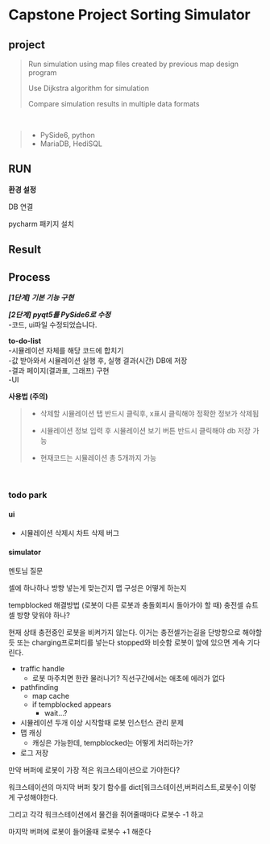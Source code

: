 # Capstone Project Sorting Simulator

## project

> Run simulation using map files created by previous map design program
>
> Use Dijkstra algorithm for simulation
>
> Compare simulation results in multiple data formats
</br>

> + PySide6, python
> + MariaDB, HediSQL

## RUN
**환경 설정**

DB 연결

pycharm 패키지 설치

## Result

## Process
***[1단계] 기본 기능 구현***

***[2단계] pyqt5를 PySide6로 수정***
</br>
-코드, ui파일 수정되었습니다.

**to-do-list**
</br>
-시뮬레이션 자체를 해당 코드에 합치기 </br>
-값 받아와서 시뮬레이션 실행 후, 실행 결과(시간) DB에 저장 </br>
-결과 페이지(결과표, 그래프) 구현 </br>
-UI </br>

**사용법 (주의)**

> + 삭제할 시뮬레이션 탭 반드시 클릭후, x표시 클릭해야 정확한 정보가 삭제됨
>
> + 시뮬레이션 정보 입력 후 시뮬레이션 보기 버튼 반드시 클릭해야 db 저장 가능
>
> + 현재코드는 시뮬레이션 총 5개까지 가능
</br>

### todo park

#### ui

- 시뮬레이션 삭제시 차트 삭제 버그

#### simulator

멘토님 질문

셀에 하나하나 방향 넣는게 맞는건지
맵 구성은 어떻게 하는지

tempblocked 해결방법 (로봇이 다른 로봇과 충돌회피시 돌아가야 할 때)
충전셀 슈트셀 방향 맞워야 하나?

현재 상태
충전중인 로봇을 비켜가지 않는다. 이거는 충전셀가는길을 단방향으로 해야할듯
또는 charging프로퍼티를 넣는다 stopped와 비슷함
로봇이 앞에 있으면 계속 기다린다.

- traffic handle
    - 로봇 마주치면 한칸 물러나기? 직선구간에서는 애초에 에러가 없다
- pathfinding
    - map cache
    - if tempblocked appears
        - wait...?
- 시뮬레이션 두개 이상 시작할때 로봇 인스턴스 관리 문제
- 맵 캐싱
    - 캐싱은 가능한데, tempblocked는 어떻게 처리하는가?
- 로그 저장

만약 버퍼에 로봇이 가장 적은 워크스테이션으로 가야한다?

워크스테이션의 마지막 버퍼 찾기 함수를 dict[워크스테이션,버퍼리스트,로봇수] 이렇게 구성해야한다.

그리고 각각 워크스테이션에서 물건을 쥐어줄때마다 로봇수 -1 하고

마지막 버퍼에 로봇이 들어올때 로봇수 +1 해준다